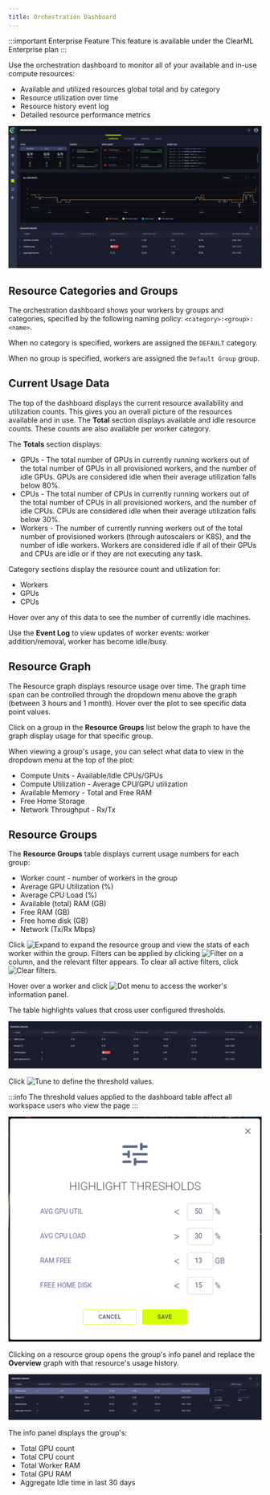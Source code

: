 ```yaml
---
title: Orchestration Dashboard
---
```


:::important Enterprise Feature
This feature is available under the ClearML Enterprise plan
:::

Use the orchestration dashboard to monitor all of your available and in-use compute resources:
* Available and utilized resources global total and by category
* Resource utilization over time
* Resource history event log
* Detailed resource performance metrics

![Orchestration Dashboard](../img/webapp_orchestration_dash.png)

## Resource Categories and Groups
The orchestration dashboard shows your workers by groups and categories, specified by the following naming 
policy: `<category>:<group>:<name>`.  

When no category is specified, workers are assigned the `DEFAULT` category.

When no group is specified, workers are assigned the  `Default Group` group.

## Current Usage Data

The top of the dashboard displays the current resource availability and utilization counts. This gives you an overall 
picture of the resources available and in use. The **Total** section displays available and idle resource counts. 
These counts are also available per worker category. 

The **Totals** section displays:
* GPUs - The total number of GPUs in currently running workers out of the total number of GPUs in all provisioned workers, and the number of idle GPUs. GPUs are considered idle when their average 
utilization falls below 80%.
* CPUs - The total number of CPUs in currently running workers out of the total number of CPUs in all provisioned workers, and the number of idle CPUs. CPUs are considered idle when their average 
utilization falls below 30%.
* Workers - The number of currently running workers out of the total number of provisioned workers (through autoscalers or K8S), and the number of idle 
workers. Workers are considered idle if all of their GPUs and CPUs are idle or if they are not executing any task.

Category sections display the resource count and utilization for:
* Workers
* GPUs
* CPUs

Hover over any of this data to see the number of currently idle machines. 

Use the **Event Log** to view updates of worker events: worker addition/removal, worker has become idle/busy. 

## Resource Graph

The Resource graph displays resource usage over time. The graph time span can be controlled through the dropdown menu 
above the graph (between 3 hours and 1 month). Hover over the plot to see specific data point values.

Click on a group in the **Resource Groups** list below the graph to have the graph display usage for that specific group. 

When viewing a group's usage, you can select what data to view in the dropdown menu at the top of the plot:
* Compute Units - Available/Idle CPUs/GPUs
* Compute Utilization - Average CPU/GPU utilization
* Available Memory - Total and Free RAM
* Free Home Storage
* Network Throughput - Rx/Tx

## Resource Groups

The **Resource Groups** table displays current usage numbers for each group:
* Worker count - number of workers in the group
* Average GPU Utilization (%)
* Average CPU Load (%)
* Available (total) RAM (GB)
* Free RAM (GB)
* Free home disk (GB)
* Network (Tx/Rx Mbps)

Click <img src="/docs/latest/icons/ico-chevron-right.svg" alt="Expand" className="icon size-md" /> to expand the resource 
group and view the stats of each worker within the group. Filters can be applied by 
clicking <img src="/docs/latest/icons/ico-filter-off.svg" alt="Filter" className="icon size-md" /> on a column, and the 
relevant filter appears. To clear all active filters, click <img src="/docs/latest/icons/ico-filter-reset.svg" alt="Clear filters" className="icon size-md" />.

Hover over a worker and click <img src="/docs/latest/icons/ico-dots-v-menu.svg" alt="Dot menu" className="icon size-md space-sm" /> 
to access the worker's information panel. 

The table highlights values that cross user configured thresholds. 

![Resource groups](../img/webapp_orch_dash_resource_groups.png)

Click <img src="/docs/latest/icons/ico-tune.svg" alt="Tune" className="icon size-md" /> to define the threshold values. 

:::info
The threshold values applied to the dashboard table affect all workspace users who view the page 
:::

![Threshold modal](../img/webapp_orch_dash_threshold_modal.png)

Clicking on a resource group opens the group's info panel and replace the **Overview** graph with that resource's usage
history. 

![Resource group info panel](../img/webapp_orch_dash_resource_group_info.png)

The info panel displays the group's:
* Total GPU count
* Total CPU count
* Total Worker RAM
* Total GPU RAM
* Aggregate Idle time in last 30 days


